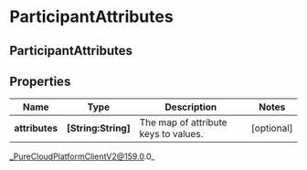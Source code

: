 # ParticipantAttributes

## ParticipantAttributes

## Properties

|Name | Type | Description | Notes|
|------------ | ------------- | ------------- | -------------|
| **attributes** | **[String:String]** | The map of attribute keys to values. | [optional] |



_PureCloudPlatformClientV2@159.0.0_
